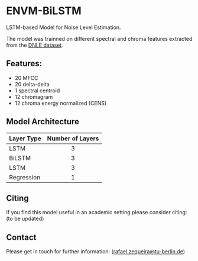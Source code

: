 # ENVM-BiLSTM

LSTM-based Model for Noise Level Estimation.

The model was trainned on different spectral and chroma features extracted from the [DNLE dataset](https://github.com/zequeira/DNLE).


## Features:

- 20 MFCC
- 20 delta-delta
- 1 spectral centroid
- 12 chromagram
- 12 chroma energy normalized (CENS)


## Model Architecture

| Layer Type | Number of Layers | 
| ------------- |:-------------:| 
| LSTM  		| 3 |
| BiLSTM 		| 3 |
| LSTM  		| 3 |
| Regression	| 1 |


## Citing

If you find this model useful in an academic setting please consider citing:
(to be updated)


## Contact

Please get in touch for further information: (rafael.zequeira@tu-berlin.de)



